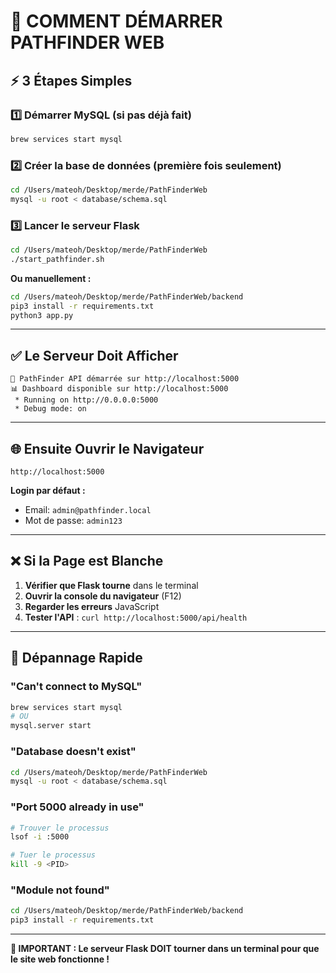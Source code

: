 # 🚀 COMMENT DÉMARRER PATHFINDER WEB

## ⚡ 3 Étapes Simples

### 1️⃣ **Démarrer MySQL** (si pas déjà fait)
```bash
brew services start mysql
```

### 2️⃣ **Créer la base de données** (première fois seulement)
```bash
cd /Users/mateoh/Desktop/merde/PathFinderWeb
mysql -u root < database/schema.sql
```

### 3️⃣ **Lancer le serveur Flask**
```bash
cd /Users/mateoh/Desktop/merde/PathFinderWeb
./start_pathfinder.sh
```

**Ou manuellement :**
```bash
cd /Users/mateoh/Desktop/merde/PathFinderWeb/backend
pip3 install -r requirements.txt
python3 app.py
```

---

## ✅ Le Serveur Doit Afficher

```
🚀 PathFinder API démarrée sur http://localhost:5000
📊 Dashboard disponible sur http://localhost:5000
 * Running on http://0.0.0.0:5000
 * Debug mode: on
```

---

## 🌐 Ensuite Ouvrir le Navigateur

```
http://localhost:5000
```

**Login par défaut :**
- Email: `admin@pathfinder.local`
- Mot de passe: `admin123`

---

## ❌ Si la Page est Blanche

1. **Vérifier que Flask tourne** dans le terminal
2. **Ouvrir la console du navigateur** (F12)
3. **Regarder les erreurs** JavaScript
4. **Tester l'API** : `curl http://localhost:5000/api/health`

---

## 🔧 Dépannage Rapide

### "Can't connect to MySQL"
```bash
brew services start mysql
# OU
mysql.server start
```

### "Database doesn't exist"
```bash
cd /Users/mateoh/Desktop/merde/PathFinderWeb
mysql -u root < database/schema.sql
```

### "Port 5000 already in use"
```bash
# Trouver le processus
lsof -i :5000

# Tuer le processus
kill -9 <PID>
```

### "Module not found"
```bash
cd /Users/mateoh/Desktop/merde/PathFinderWeb/backend
pip3 install -r requirements.txt
```

---

**🎯 IMPORTANT : Le serveur Flask DOIT tourner dans un terminal pour que le site web fonctionne !**

